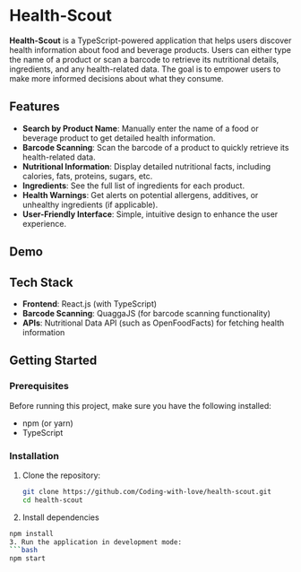 # Health-Scout

**Health-Scout** is a TypeScript-powered application that helps users discover health information about food and beverage products. Users can either type the name of a product or scan a barcode to retrieve its nutritional details, ingredients, and any health-related data. The goal is to empower users to make more informed decisions about what they consume.

## Features

- **Search by Product Name**: Manually enter the name of a food or beverage product to get detailed health information.
- **Barcode Scanning**: Scan the barcode of a product to quickly retrieve its health-related data.
- **Nutritional Information**: Display detailed nutritional facts, including calories, fats, proteins, sugars, etc.
- **Ingredients**: See the full list of ingredients for each product.
- **Health Warnings**: Get alerts on potential allergens, additives, or unhealthy ingredients (if applicable).
- **User-Friendly Interface**: Simple, intuitive design to enhance the user experience.

## Demo

## Tech Stack

- **Frontend**: React.js (with TypeScript)
- **Barcode Scanning**: QuaggaJS (for barcode scanning functionality)
- **APIs**: Nutritional Data API (such as OpenFoodFacts) for fetching health information

## Getting Started

### Prerequisites

Before running this project, make sure you have the following installed:

- npm (or yarn)
- TypeScript

### Installation

1. Clone the repository:
   ```bash
   git clone https://github.com/Coding-with-love/health-scout.git
   cd health-scout
2. Install dependencies
  ``` bash
  npm install
3. Run the application in development mode:
  ```bash
  npm start
